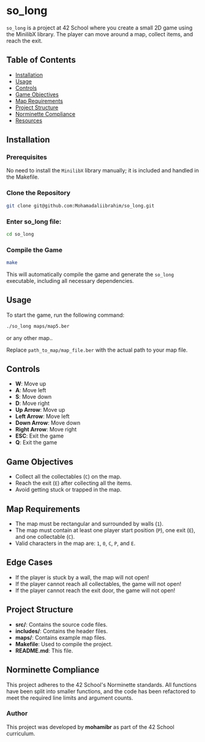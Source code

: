 # so_long

`so_long` is a project at 42 School where you create a small 2D game using the MinilibX library. The player can move around a map, collect items, and reach the exit.

## Table of Contents

- [Installation](#installation)
- [Usage](#usage)
- [Controls](#controls)
- [Game Objectives](#game-objectives)
- [Map Requirements](#map-requirements)
- [Project Structure](#project-structure)
- [Norminette Compliance](#norminette-compliance)
- [Resources](#resources)

## Installation

### Prerequisites

No need to install the `MinilibX` library manually; it is included and handled in the Makefile.

### Clone the Repository

```bash
git clone git@github.com:Mohamadaliibrahim/so_long.git
```

### Enter so_long file:

```bash
cd so_long
```

### Compile the Game

```bash
make
```

This will automatically compile the game and generate the `so_long` executable, including all necessary dependencies.

## Usage

To start the game, run the following command:

```bash
./so_long maps/map5.ber
```
or any other map..

Replace `path_to_map/map_file.ber` with the actual path to your map file.

## Controls

- **W**: Move up
- **A**: Move left
- **S**: Move down
- **D**: Move right
- **Up Arrow**: Move up
- **Left Arrow**: Move left
- **Down Arrow**: Move down
- **Right Arrow**: Move right
- **ESC**: Exit the game
- **Q**: Exit the game

## Game Objectives

- Collect all the collectables (`C`) on the map.
- Reach the exit (`E`) after collecting all the items.
- Avoid getting stuck or trapped in the map.

## Map Requirements

- The map must be rectangular and surrounded by walls (`1`).
- The map must contain at least one player start position (`P`), one exit (`E`), and one collectable (`C`).
- Valid characters in the map are: `1`, `0`, `C`, `P`, and `E`.

## Edge Cases

- If the player is stuck by a wall, the map will not open!
- If the player cannot reach all collectables, the game will not open!
- If the player cannot reach the exit door, the game will not open!

## Project Structure

- **src/**: Contains the source code files.
- **includes/**: Contains the header files.
- **maps/**: Contains example map files.
- **Makefile**: Used to compile the project.
- **README.md**: This file.

## Norminette Compliance

This project adheres to the 42 School's Norminette standards. All functions have been split into smaller functions, and the code has been refactored to meet the required line limits and argument counts.

### Author

This project was developed by **mohamibr** as part of the 42 School curriculum.
